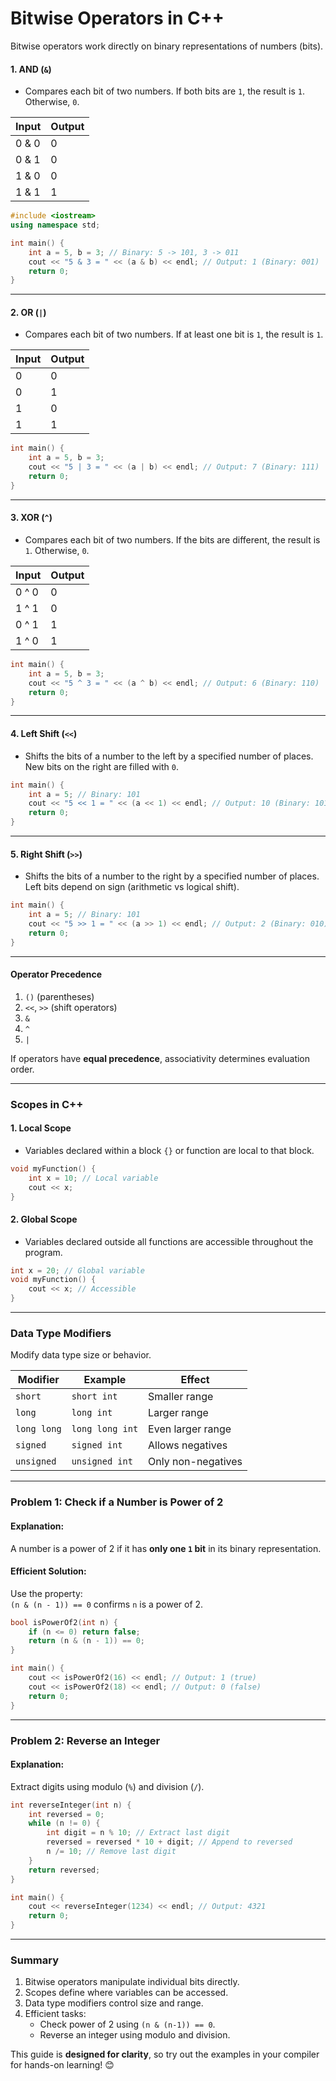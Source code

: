 # **Bitwise Operators in C++**

Bitwise operators work directly on binary representations of numbers (bits).

#### **1. AND (`&`)**
- Compares each bit of two numbers. If both bits are `1`, the result is `1`. Otherwise, `0`.

| Input | Output |
|-------|--------|
| 0 & 0 | 0      |
| 0 & 1 | 0      |
| 1 & 0 | 0      |
| 1 & 1 | 1      |

```cpp
#include <iostream>
using namespace std;

int main() {
    int a = 5, b = 3; // Binary: 5 -> 101, 3 -> 011
    cout << "5 & 3 = " << (a & b) << endl; // Output: 1 (Binary: 001)
    return 0;
}
```

---

#### **2. OR (`|`)**
- Compares each bit of two numbers. If at least one bit is `1`, the result is `1`.

| Input | Output |
|-------|--------|
| 0 | 0 | 0      |
| 0 | 1 | 1      |
| 1 | 0 | 1      |
| 1 | 1 | 1      |

```cpp
int main() {
    int a = 5, b = 3;
    cout << "5 | 3 = " << (a | b) << endl; // Output: 7 (Binary: 111)
    return 0;
}
```

---

#### **3. XOR (`^`)**
- Compares each bit of two numbers. If the bits are different, the result is `1`. Otherwise, `0`.

| Input | Output |
|-------|--------|
| 0 ^ 0 | 0      |
| 1 ^ 1 | 0      |
| 0 ^ 1 | 1      |
| 1 ^ 0 | 1      |

```cpp
int main() {
    int a = 5, b = 3;
    cout << "5 ^ 3 = " << (a ^ b) << endl; // Output: 6 (Binary: 110)
    return 0;
}
```

---

#### **4. Left Shift (`<<`)**
- Shifts the bits of a number to the left by a specified number of places. New bits on the right are filled with `0`.

```cpp
int main() {
    int a = 5; // Binary: 101
    cout << "5 << 1 = " << (a << 1) << endl; // Output: 10 (Binary: 1010)
    return 0;
}
```

---

#### **5. Right Shift (`>>`)**
- Shifts the bits of a number to the right by a specified number of places. Left bits depend on sign (arithmetic vs logical shift).

```cpp
int main() {
    int a = 5; // Binary: 101
    cout << "5 >> 1 = " << (a >> 1) << endl; // Output: 2 (Binary: 010)
    return 0;
}
```

---

#### **Operator Precedence**
1. `()` (parentheses)
2. `<<`, `>>` (shift operators)
3. `&`
4. `^`
5. `|`

If operators have **equal precedence**, associativity determines evaluation order.

---

### **Scopes in C++**

#### **1. Local Scope**
- Variables declared within a block `{}` or function are local to that block.

```cpp
void myFunction() {
    int x = 10; // Local variable
    cout << x;
}
```

#### **2. Global Scope**
- Variables declared outside all functions are accessible throughout the program.

```cpp
int x = 20; // Global variable
void myFunction() {
    cout << x; // Accessible
}
```

---

### **Data Type Modifiers**
Modify data type size or behavior.

| Modifier     | Example        | Effect               |
|--------------|----------------|----------------------|
| `short`      | `short int`    | Smaller range        |
| `long`       | `long int`     | Larger range         |
| `long long`  | `long long int`| Even larger range    |
| `signed`     | `signed int`   | Allows negatives     |
| `unsigned`   | `unsigned int` | Only non-negatives   |

---

### **Problem 1: Check if a Number is Power of 2**

#### Explanation:
A number is a power of 2 if it has **only one `1` bit** in its binary representation.

#### Efficient Solution:
Use the property:  
`(n & (n - 1)) == 0` confirms `n` is a power of 2.

```cpp
bool isPowerOf2(int n) {
    if (n <= 0) return false;
    return (n & (n - 1)) == 0;
}

int main() {
    cout << isPowerOf2(16) << endl; // Output: 1 (true)
    cout << isPowerOf2(18) << endl; // Output: 0 (false)
    return 0;
}
```

---

### **Problem 2: Reverse an Integer**

#### Explanation:
Extract digits using modulo (`%`) and division (`/`).

```cpp
int reverseInteger(int n) {
    int reversed = 0;
    while (n != 0) {
        int digit = n % 10; // Extract last digit
        reversed = reversed * 10 + digit; // Append to reversed
        n /= 10; // Remove last digit
    }
    return reversed;
}

int main() {
    cout << reverseInteger(1234) << endl; // Output: 4321
    return 0;
}
```

---

### **Summary**
1. Bitwise operators manipulate individual bits directly.
2. Scopes define where variables can be accessed.
3. Data type modifiers control size and range.
4. Efficient tasks:
   - Check power of 2 using `(n & (n-1)) == 0`.
   - Reverse an integer using modulo and division.

This guide is **designed for clarity**, so try out the examples in your compiler for hands-on learning! 😊